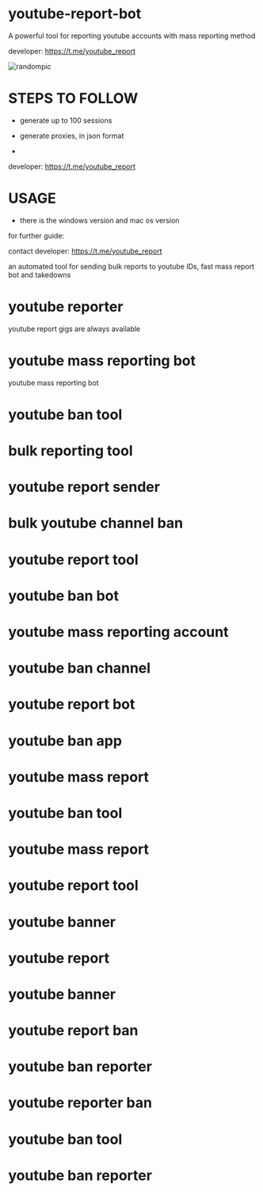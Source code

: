 # youtube-report-bot
A powerful tool for reporting youtube accounts with mass reporting method

developer:  https://t.me/youtube_report

![randompic](https://github.com/user-attachments/assets/a67ab1db-8810-4ccf-ac04-6739b37c6a97)

# STEPS TO FOLLOW
- generate up to 100 sessions

- generate proxies, in json format
- 
developer:  https://t.me/youtube_report

# USAGE
- there is the windows version and mac os version

for further guide:

contact developer:  https://t.me/youtube_report

an automated tool for sending bulk reports to youtube IDs, fast mass report bot and takedowns

# youtube reporter
youtube report gigs are always available
# youtube mass reporting bot
youtube mass reporting  bot
# youtube ban tool
# bulk reporting tool
# youtube report sender
# bulk youtube channel ban
# youtube report tool
# youtube ban bot
# youtube mass reporting account
# youtube ban channel
# youtube report bot
# youtube ban app
# youtube mass report
# youtube ban tool
# youtube mass report
# youtube report tool
# youtube banner
# youtube report 
# youtube banner
# youtube report ban
# youtube ban reporter
# youtube reporter ban
# youtube ban tool
# youtube ban reporter
